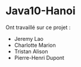 # Java10-Hanoi
Ont travaillé sur ce projet : 
  - Jeremy Lao
  - Charlotte Marion
  - Tristan Alison
  - Pierre-Henri Dupont
